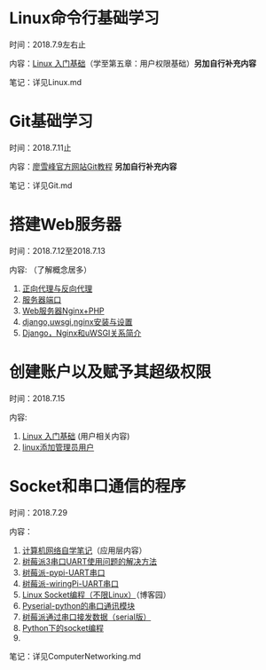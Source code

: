 # Linux命令行基础学习

时间：2018.7.9左右止

内容：[Linux 入门基础](http://study.163.com/course/courseMain.htm?courseId=232007)（学至第五章：用户权限基础）**另加自行补充内容**

笔记：详见Linux.md

# 

# Git基础学习

时间：2018.7.11止

内容：[廖雪峰官方网站Git教程](https://www.liaoxuefeng.com/wiki/0013739516305929606dd18361248578c67b8067c8c017b000) **另加自行补充内容**

笔记：详见Git.md

# 

# 搭建Web服务器

时间：2018.7.12至2018.7.13

内容: （了解概念居多）

1. [正向代理与反向代理](https://www.cnblogs.com/Anker/p/6056540.html)
2. [服务器端口](https://baike.baidu.com/item/%E6%9C%8D%E5%8A%A1%E5%99%A8%E7%AB%AF%E5%8F%A3/718781?fr=aladdin)
3. [Web服务器Nginx+PHP](https://blog.csdn.net/tstarrow/article/details/38269515)
4. [django,uwsgi,nginx安装与设置](https://blog.csdn.net/weixiazailaide/article/details/52735076)
5. [Django，Nginx和uWSGI关系简介](https://blog.csdn.net/cjsh_123456/article/details/80086356)

# 

# 创建账户以及赋予其超级权限

时间：2018.7.15

内容:

1. [Linux 入门基础](http://study.163.com/course/courseMain.htm?courseId=232007) (用户相关内容)
2. [linux添加管理员用户](https://jingyan.baidu.com/album/20b68a889a0147796cec621d.html?picindex=2)

# 

# Socket和串口通信的程序 

时间：2018.7.29

内容：

1. [计算机网络自学笔记](https://www.icourse163.org/learn/HDU-1002598057?tid=1002788111#/learn/content?type=detail&id=1004060885&cid=1004996388)（应用层内容）
2. [树莓派3串口UART使用问题的解决方法](http://ukonline2000.com/?p=880)
3. [树莓派-pypi-UART串口](http://nicekwell.net/blog/20171120/shu-mei-pai-pypi-uartchuan-kou.html)
4. [树莓派-wiringPi-UART串口](http://nicekwell.net/blog/20171123/shu-mei-pai-wiringpi-uartchuan-kou.html)
5. [Linux Socket编程（不限Linux）](http://www.cnblogs.com/skynet/archive/2010/12/12/1903949.html)（博客园）
6. [Pyserial-python的串口通讯模块](http://zhangweide.cn/archive/2013/python-serial-package.html)
7. [树莓派通过串口接发数据（serial版）](https://blog.csdn.net/weixin_41656968/article/details/80085836)
8. [Python下的socket编程](https://blog.csdn.net/weixin_41656968/article/details/80033617)
9. 

笔记：详见ComputerNetworking.md